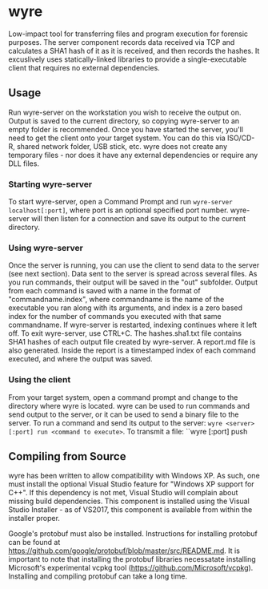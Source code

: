 # wyre
Low-impact tool for transferring files and program execution for forensic purposes. The server component records data received via TCP and calculates a SHA1 hash of it as it is received, and then records the hashes. It excuslively uses statically-linked libraries to provide a single-executable client that requires no external dependencies. 

## Usage
Run wyre-server on the workstation you wish to receive the output on. Output is saved to the current directory, so copying wyre-server to an empty folder is recommended. Once you have started the server, you'll need to get the client onto your target system. You can do this via ISO/CD-R, shared network folder, USB stick, etc. wyre does not create any temporary files - nor does it have any external dependencies or require any DLL files.

### Starting wyre-server

To start wyre-server, open a Command Prompt and run ```wyre-server localhost[:port]```, where port is an optional specified port number. wyre-server will then listen for a connection and save its output to the current directory.

### Using wyre-server
Once the server is running, you can use the client to send data to the server (see next section). Data sent to the server is spread across several files. As you run commands, their output will be saved in the "out" subfolder. Output from each command is saved with a name in the format of "commandname.index", where commandname is the name of the executable you ran along with its arguments, and index is a zero based index for the number of commands you executed with that same commandname. If wyre-server is restarted, indexing continues where it left off. To exit wyre-server, use CTRL+C. The hashes.sha1.txt file contains SHA1 hashes of each output file created by wyre-server. A report.md file is also generated. Inside the report is a timestamped index of each command executed, and where the output was saved.

### Using the client
From your target system, open a command prompt and change to the directory where wyre is located. wyre can be used to run commands and send output to the server, or it can be used to send a binary file to the server. To run a command and send its output to the server: ```wyre <server>[:port] run <command to execute>```. To transmit a file: ``wyre <server>[:port] push <filename>

## Compiling from Source
wyre has been written to allow compatibility with Windows XP. As such, one must install the optional Visual Studio feature for "Windows XP support for C++". If this dependency is not met, Visual Studio will complain about missing build dependencies. This component is installed using the Visual Studio Installer - as of VS2017, this component is available from within the installer proper.

Google's protobuf must also be installed. Instructions for installing protobuf can be found at https://github.com/google/protobuf/blob/master/src/README.md. It is important to note that installing the protobuf libraries necessatate installing Microsoft's experimental vcpkg tool (https://github.com/Microsoft/vcpkg). Installing and compiling protobuf can take a long time.
